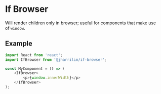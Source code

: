 # If Browser

Will render children only in browser; useful for components that make use of `window`.

## Example

```js
import React from 'react';
import IfBrowser from '@jharrilim/if-browser';

const MyComponent = () => (
    <IfBrowser>
        <p>{window.innerWidth}</p>
    </IfBrowser>
);

```
